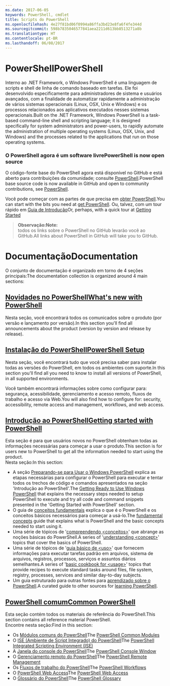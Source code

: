 ```yaml
---
ms.date: 2017-06-05
keywords: PowerShell, cmdlet
title: Scripts do PowerShell
ms.openlocfilehash: 4e27f81bd06f0994a86ffa3bd23e8fa6f4fe344d
ms.sourcegitcommit: 598b7835046577841aea2211d613bb8513271a8b
ms.translationtype: HT
ms.contentlocale: pt-BR
ms.lasthandoff: 06/08/2017
---
```

#  <a name="powershell"></a><span data-ttu-id="a0e37-103">PowerShell</span><span class="sxs-lookup"><span data-stu-id="a0e37-103">PowerShell</span></span>

<span data-ttu-id="a0e37-104">Interno ao .NET Framework, o Windows PowerShell é uma linguagem de scripts e shell de linha de comando baseado em tarefas. Ele foi desenvolvido especificamente para administradores de sistema e usuários avançados, com a finalidade de automatizar rapidamente a administração de vários sistemas operacionais (Linux, OSX, Unix e Windows) e os processos relacionados aos aplicativos executados nesses sistemas operacionais.</span><span class="sxs-lookup"><span data-stu-id="a0e37-104">Built on the .NET Framework, Windows PowerShell is a task-based command-line shell and scripting language; it is designed specifically for system administrators and power-users, to rapidly automate the administration of multiple operating systems (Linux, OSX, Unix, and Windows) and the processes related to the applications that run on those operating systems.</span></span>

###  <a name="powershell-is-now-open-source"></a><span data-ttu-id="a0e37-105">O PowerShell agora é um software livre</span><span class="sxs-lookup"><span data-stu-id="a0e37-105">PowerShell is now open source</span></span>

<span data-ttu-id="a0e37-106">O código-fonte base do PowerShell agora está disponível no GitHub e está aberto para contribuições da comunidade; consulte [PowerShell](https://github.com/powershell/powershell).</span><span class="sxs-lookup"><span data-stu-id="a0e37-106">PowerShell base source code is now available in GitHub and open to community contributions, see [PowerShell](https://github.com/powershell/powershell).</span></span>

<span data-ttu-id="a0e37-107">Você pode começar com as partes de que precisa em [obter PowerShell](https://github.com/PowerShell/PowerShell#get-powershell).</span><span class="sxs-lookup"><span data-stu-id="a0e37-107">You can start with the bits you need at [get PowerShell](https://github.com/PowerShell/PowerShell#get-powershell).</span></span>
<span data-ttu-id="a0e37-108">Ou, talvez, com um tour rápido em [Guia de Introdução](https://github.com/PowerShell/PowerShell/blob/master/docs/learning-powershell)</span><span class="sxs-lookup"><span data-stu-id="a0e37-108">Or, perhaps, with a quick tour at [Getting Started](https://github.com/PowerShell/PowerShell/blob/master/docs/learning-powershell)</span></span>

>  <span data-ttu-id="a0e37-109">**Observação:**</span><span class="sxs-lookup"><span data-stu-id="a0e37-109">**Note:**</span></span>  
>  <span data-ttu-id="a0e37-110">todos os links sobre o PowerShell no GitHub levarão você ao GitHub.</span><span class="sxs-lookup"><span data-stu-id="a0e37-110">All links about PowerShell in GitHub will take you to GitHub.</span></span>

#  <a name="documentation"></a><span data-ttu-id="a0e37-111">Documentação</span><span class="sxs-lookup"><span data-stu-id="a0e37-111">Documentation</span></span>

<span data-ttu-id="a0e37-112">O conjunto de documentação é organizado em torno de 4 seções principais:</span><span class="sxs-lookup"><span data-stu-id="a0e37-112">The documentation collection is organized around 4 main sections:</span></span>

##  <a name="whats-new-with-powershellwhats-newwhat-s-new-with-powershellmd"></a>[<span data-ttu-id="a0e37-113">Novidades no PowerShell</span><span class="sxs-lookup"><span data-stu-id="a0e37-113">What's new with PowerShell</span></span>](whats-new/What-s-New-With-PowerShell.md)
<span data-ttu-id="a0e37-114">Nesta seção, você encontrará todos os comunicados sobre o produto (por versão e lançamento por versão).</span><span class="sxs-lookup"><span data-stu-id="a0e37-114">In this section you'll find all announcements about the product (version by version and release by release).</span></span>

##  <a name="powershell-setupsetupsetup-referencemd"></a>[<span data-ttu-id="a0e37-115">Instalação do PowerShell</span><span class="sxs-lookup"><span data-stu-id="a0e37-115">PowerShell Setup</span></span>](setup/setup-reference.md)
<span data-ttu-id="a0e37-116">Nesta seção, você encontrará tudo que você precisa saber para instalar todas as versões do PowerShell, em todos os ambientes com suporte.</span><span class="sxs-lookup"><span data-stu-id="a0e37-116">In this section you'll find all you need to know to install all versions of PowerShell, in all supported environments.</span></span>  

<span data-ttu-id="a0e37-117">Você também encontrará informações sobre como configurar para: segurança, acessibilidade, gerenciamento e acesso remoto, fluxos de trabalho e acesso via Web.</span><span class="sxs-lookup"><span data-stu-id="a0e37-117">You will also find how to configure for: security, accessibility, remote access and management, workflows, and web access.</span></span>

##  <a name="getting-started-with-powershellgetting-startedgetting-started-with-windows-powershellmd"></a>[<span data-ttu-id="a0e37-118">Introdução ao PowerShell</span><span class="sxs-lookup"><span data-stu-id="a0e37-118">Getting started with PowerShell</span></span>](getting-started/Getting-Started-with-Windows-PowerShell.md)
<span data-ttu-id="a0e37-119">Esta seção é para que usuários novos no PowerShell obtenham todas as informações necessárias para começar a usar o produto.</span><span class="sxs-lookup"><span data-stu-id="a0e37-119">This section is for users new to PowerShell to get all the information needed to start using the product.</span></span>  
<span data-ttu-id="a0e37-120">Nesta seção:</span><span class="sxs-lookup"><span data-stu-id="a0e37-120">In this section:</span></span>
-   <span data-ttu-id="a0e37-121">A seção [Preparando-se para Usar o Windows PowerShell](getting-started/Getting-Ready-to-Use-Windows-PowerShell.md) explica as etapas necessárias para configurar o PowerShell para executar e tentar todos os trechos de código e comandos apresentados na seção 'Introdução ao PowerShell'.</span><span class="sxs-lookup"><span data-stu-id="a0e37-121">The [Getting Ready to Use Windows PowerShell](getting-started/Getting-Ready-to-Use-Windows-PowerShell.md) that explains the necessary steps needed to setup PowerShell to execute and try all code and command snippets presented in the 'Getting Started with PowerShell' section.</span></span>
-  <span data-ttu-id="a0e37-122">O guia de [conceitos fundamentais](getting-started/fundamental-concepts.md) explica o que é o PowerShell e os conceitos básicos necessários para começar a usá-lo.</span><span class="sxs-lookup"><span data-stu-id="a0e37-122">The [fundamental concepts](getting-started/fundamental-concepts.md) guide that explains what is PowerShell and the basic concepts needed to start using it.</span></span>
-  <span data-ttu-id="a0e37-123">Uma série de tópicos de '[compreendendo &lt;conceitos&gt;](getting-started/understanding-concepts-reference.md)' que abrange as noções básicas do PowerShell.</span><span class="sxs-lookup"><span data-stu-id="a0e37-123">A series of '[understanding &lt;concept&gt;](getting-started/understanding-concepts-reference.md)' topics that cover the basics of PowerShell.</span></span>
-  <span data-ttu-id="a0e37-124">Uma série de tópicos de '[guia básico de &lt;uso&gt;](getting-started/cookbooks/basic-cookbooks-reference.md)' que fornecem informações para executar tarefas padrão em arquivos, sistema de arquivos, registros, processos, serviços e assuntos diários semelhantes.</span><span class="sxs-lookup"><span data-stu-id="a0e37-124">A series of '[basic cookbook for &lt;usage&gt;](getting-started/cookbooks/basic-cookbooks-reference.md)' topics that provide recipes to execute standard tasks around files, file system, registry, processes, services and similar day-to-day subjects.</span></span>
-  <span data-ttu-id="a0e37-125">Um guia estruturado para outras fontes para [aprendizado sobre o PowerShell](getting-started/more-powershell-learning.md).</span><span class="sxs-lookup"><span data-stu-id="a0e37-125">A curated guide to other sources for [learning PowerShell](getting-started/more-powershell-learning.md).</span></span>

##  <a name="common-powershellcore-powershellcore-powershellmd"></a>[<span data-ttu-id="a0e37-126">PowerShell comum</span><span class="sxs-lookup"><span data-stu-id="a0e37-126">Common PowerShell</span></span>](core-powershell/core-powershell.md)
<span data-ttu-id="a0e37-127">Esta seção contém todos os materiais de referência do PowerShell.</span><span class="sxs-lookup"><span data-stu-id="a0e37-127">This section contains all reference material PowerShell.</span></span>  
<span data-ttu-id="a0e37-128">Encontre nesta seção:</span><span class="sxs-lookup"><span data-stu-id="a0e37-128">Find in this section:</span></span>
-  <span data-ttu-id="a0e37-129">Os [Módulos comuns do PowerShell](core-powershell/core-modules.md)</span><span class="sxs-lookup"><span data-stu-id="a0e37-129">The [PowerShell Common Modules](core-powershell/core-modules.md)</span></span>
-  <span data-ttu-id="a0e37-130">O [ISE \(Ambiente de Script Integrado\) do PowerShell](core-powershell/ise-guide.md)</span><span class="sxs-lookup"><span data-stu-id="a0e37-130">The [PowerShell Integrated Scripting Environment \(ISE\)](core-powershell/ise-guide.md)</span></span>
-  <span data-ttu-id="a0e37-131">A [Janela do console do PowerShell](core-powershell/console-guide.md)</span><span class="sxs-lookup"><span data-stu-id="a0e37-131">The [PowerShell Console Window](core-powershell/console-guide.md)</span></span>
-  <span data-ttu-id="a0e37-132">O [Gerenciamento remoto do PowerShell](core-powershell/Running-Remote-Commands.md)</span><span class="sxs-lookup"><span data-stu-id="a0e37-132">The [PowerShell Remote Management](core-powershell/Running-Remote-Commands.md)</span></span>
-  <span data-ttu-id="a0e37-133">Os [Fluxos de trabalho do PowerShell](core-powershell/workflows-guide.md)</span><span class="sxs-lookup"><span data-stu-id="a0e37-133">The [PowerShell Workflows](core-powershell/workflows-guide.md)</span></span>
-  <span data-ttu-id="a0e37-134">O [PowerShell Web Access](core-powershell/web-access.md)</span><span class="sxs-lookup"><span data-stu-id="a0e37-134">The [PowerShell Web Access](core-powershell/web-access.md)</span></span>
-  <span data-ttu-id="a0e37-135">O [Glossário do PowerShell](Windows-PowerShell-Glossary.md)</span><span class="sxs-lookup"><span data-stu-id="a0e37-135">The [PowerShell Glossary](Windows-PowerShell-Glossary.md)</span></span>

